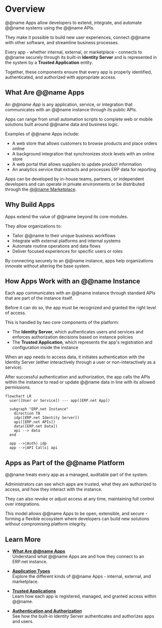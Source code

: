 # Overview

@@name Apps allow developers to extend, integrate, and automate @@name systems using the @@name APIs.  

They make it possible to build new user experiences, connect @@name with other software, and streamline business processes.

Every app - whether internal, external, or marketplace - connects to @@name securely through its built-in **Identity Server** and is represented in the system by a **Trusted Application** entity.  

Together, these components ensure that every app is properly identified, authenticated, and authorized with appropriate access.

## What Are @@name Apps

An *@@name App* is any application, service, or integration that communicates with an @@name instance through its public APIs.  

Apps can range from small automation scripts to complete web or mobile solutions built around @@name data and business logic.

Examples of @@name Apps include:

- A web store that allows customers to browse products and place orders online
- A background integration that synchronizes stock levels with an online store
- A web portal that allows suppliers to update product information
- An analytics service that extracts and processes ERP data for reporting

Apps can be developed by in-house teams, partners, or independent developers and can operate in private environments or be distributed through the [@@name Marketplace](https://marketplace.erp.net/).

## Why Build Apps

Apps extend the value of @@name beyond its core modules.

They allow organizations to:

- Tailor @@name to their unique business workflows
- Integrate with external platforms and internal systems
- Automate routine operations and data flows
- Deliver focused experiences for specific users or roles

By connecting securely to an @@name instance, apps help organizations innovate without altering the base system.

## How Apps Work with an @@name Instance

Each app communicates with an @@name instance through standard APIs that are part of the instance itself.

Before it can do so, the app must be recognized and granted the right level of access.

This is handled by two core components of the platform:

- The **Identity Server**, which authenticates users and services and enforces authorization decisions based on instance policies
- The **Trusted Application**, which represents the app's registration and configuration inside the instance

When an app needs to access data, it initiates authentication with the Identity Server (either interactively through a user or non-interactively as a service).

After successful authentication and authorization, the app calls the APIs within the instance to read or update @@name data in line with its allowed permissions.

```mermaid
flowchart LR
  user([User or Service]) --- app([ERP.net App])

  subgraph "ERP.net Instance"
    direction TB
    idp([ERP.net Identity Server])
    api([ERP.net APIs])
    data([ERP.net Data])
    api --> data
  end

  app -->|Auth| idp
  app -->|API Calls| api
```

## Apps as Part of the @@name Platform

@@name treats every app as a managed, auditable part of the system.

Administrators can see which apps are trusted, what they are authorized to access, and how they interact with the instance.

They can also revoke or adjust access at any time, maintaining full control over integrations.

This model allows @@name Apps to be open, extensible, and secure - forming a flexible ecosystem where developers can build new solutions without compromising platform integrity.

## Learn More

- **[What Are @@name Apps](what-are-erpnet-apps.md)**  
  Understand what @@name Apps are and how they connect to an ERP.net instance.

- **[Application Types](app-types.md)**  
  Explore the different kinds of @@name Apps - internal, external, and marketplace.

- **[Trusted Applications](trusted-apps.md)**  
  Learn how each app is registered, managed, and granted access within @@name.

- **[Authentication and Authorization](../auth/overview.md)**  
  See how the built-in Identity Server authenticates and authorizes apps and users.